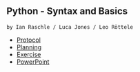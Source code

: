 ## Python - Syntax and Basics

`by Ian Raschle / Luca Jones / Leo Röttele`

- [Protocol](./docs/README_PROTOCOL.md)
- [Planning](./docs/README_PLANNING.md)
- [Exercise](./docs/README_EXERCISE.md)
- [PowerPoint](https://bbwch-my.sharepoint.com/:p:/g/personal/leo_roettele_lernende_bbw_ch/Ee69v7larEhBjQg43e-H6-gB9-qD5Rb7L-ITMFvC6QfMow)
